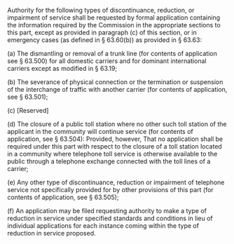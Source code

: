 Authority for the following types of discontinuance, reduction, or impairment of service shall be requested by formal application containing the information required by the Commission in the appropriate sections to this part, except as provided in paragraph (c) of this section, or in emergency cases (as defined in § 63.60(b)) as provided in § 63.63:

(a) The dismantling or removal of a trunk line (for contents of application see § 63.500) for all domestic carriers and for dominant international carriers except as modified in § 63.19;

(b) The severance of physical connection or the termination or suspension of the interchange of traffic with another carrier (for contents of application, see § 63.501);

(c) [Reserved]

(d) The closure of a public toll station where no other such toll station of the applicant in the community will continue service (for contents of application, see § 63.504): Provided, however, That no application shall be required under this part with respect to the closure of a toll station located in a community where telephone toll service is otherwise available to the public through a telephone exchange connected with the toll lines of a carrier;

(e) Any other type of discontinuance, reduction or impairment of telephone service not specifically provided for by other provisions of this part (for contents of application, see § 63.505);

(f) An application may be filed requesting authority to make a type of reduction in service under specified standards and conditions in lieu of individual applications for each instance coming within the type of reduction in service proposed.

